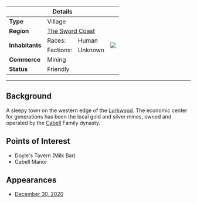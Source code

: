 <table>
  <thead>
  <tr>
      <th colspan="4">Details</th>
  </tr>
  </thead>
  <tbody>
    <tr>
      <td><strong>Type</strong></td>
        <td colspan="2">Village</td>
        <td rowspan="7"><img src="/images/places/map-trifold-duotone.svg"></td>
    </tr>
    <tr>
      <td><strong>Region</strong></td>
      <td colspan="2"><a href="/places/the-sword-coast">The Sword Coast</a></td>
    </tr>
    <tr>
      <td rowspan="2"><strong>Inhabitants</strong></td>
      <td>Races:</td>
      <td>Human</td>
    </tr>
    <tr>
      <td>Factions:</td>
      <td>Unknown</td>
    </tr>
    <tr>
      <td><strong>Commerce</strong></td>
      <td colspan="2">Mining</td>
    </tr>
    <tr>
      <td><strong>Status</strong></td>
      <td colspan="2">Friendly</td>
    </tr>
  </tbody>
</table>

---

## Background

A sleepy town on the western edge of the [Lurkwood](%base_url%/places/lurkwood). The economic center for generations has been the local gold and silver mines, owned and operated by the [Cabell](%base_url%/people/athon-and-katerin-cabell) Family dynasty. 

## Points of Interest

- Doyle's Tavern (Milk Bar)
- Cabell Manor

## Appearances

- [December 30, 2020](%base_url%/sessions/2020-12-30)